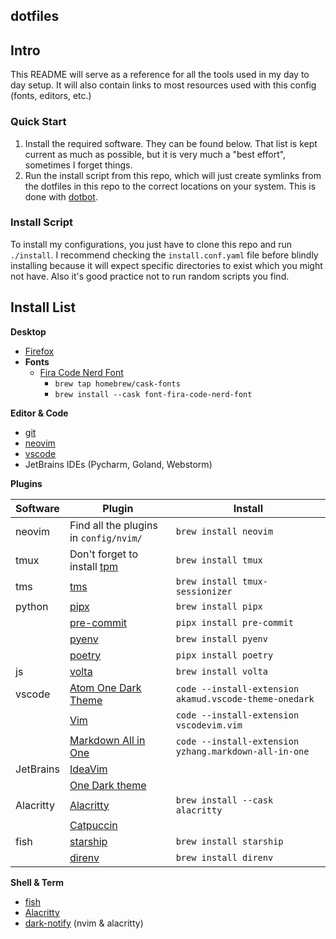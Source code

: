 ## dotfiles

## Intro

This README will serve as a reference for all the tools used in my day to day setup. It
will also contain links to most resources used with this config (fonts, editors, etc.)

### Quick Start

1. Install the required software. They can be found below. That list is kept current as
   much as possible, but it is very much a "best effort", sometimes I forget things.
2. Run the install script from this repo, which will just create symlinks from the dotfiles
   in this repo to the correct locations on your system. This is done with
   [dotbot](https://git.io/dotbot).

### Install Script

To install my configurations, you just have to clone this repo and run `./install`. I
recommend checking the `install.conf.yaml` file before blindly installing because it
will expect specific directories to exist which you might not have. Also it's good
practice not to run random scripts you find.

## Install List

**Desktop**

- [Firefox](https://www.mozilla.org/en-CA/firefox/new/)
- **Fonts**
  - [Fira Code Nerd Font](https://www.nerdfonts.com/)
    - `brew tap homebrew/cask-fonts`
    - `brew install --cask font-fira-code-nerd-font`

**Editor & Code**

- [git](https://github.com/git/git)
- [neovim](https://github.com/neovim/neovim)
- [vscode](https://github.com/microsoft/vscode)
- JetBrains IDEs (Pycharm, Goland, Webstorm)

**Plugins**

| Software  | Plugin                                                                      | Install                                                |
| --------- | --------------------------------------------------------------------------- | ------------------------------------------------------ |
| neovim    | Find all the plugins in `config/nvim/`                                      | `brew install neovim`                                  |
| tmux      | Don't forget to install [tpm](https://github.com/tmux-plugins/tpm)          | `brew install tmux`                                    |
| tms       | [tms](https://github.com/jrmoulton/tmux-sessionizer)                        | `brew install tmux-sessionizer`                        |
| python    | [pipx](https://github.com/pypa/pipx)                                        | `brew install pipx`                                    |
|           | [pre-commit](https://pre-commit.com/)                                       | `pipx install pre-commit`                              |
|           | [pyenv](https://github.com/pyenv/pyenv)                                     | `brew install pyenv`                                   |
|           | [poetry](https://python-poetry.org/)                                        | `pipx install poetry`                                  |
| js        | [volta](https://volta.sh/)                                                  | `brew install volta`                                   |
| vscode    | [Atom One Dark Theme](https://github.com/akamud/vscode-theme-onedark)       | `code --install-extension akamud.vscode-theme-onedark` |
|           | [Vim](https://github.com/VSCodeVim/Vim)                                     | `code --install-extension vscodevim.vim`               |
|           | [Markdown All in One](https://github.com/yzhang-gh/vscode-markdown)         | `code --install-extension yzhang.markdown-all-in-one`  |
| JetBrains | [IdeaVim](https://plugins.jetbrains.com/plugin/164-ideavim)                 |                                                        |
|           | [One Dark theme](https://plugins.jetbrains.com/plugin/11938-one-dark-theme) |                                                        |
| Alacritty | [Alacritty](https://alacritty.org/)                                         | `brew install --cask alacritty`                        |
|           | [Catpuccin](https://github.com/catppuccin/alacritty)                        |                                                        |
| fish      | [starship](https://starship.rs)                                             | `brew install starship`                                |
|           | [direnv](https://direnv.net/)                                               | `brew install direnv`                                  |

**Shell & Term**

- [fish](https://fishshell.com/)
- [Alacritty](https://alacritty.org/)
- [dark-notify](https://github.com/cormacrelf/dark-notify) (nvim & alacritty)

